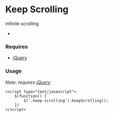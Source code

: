 # Keep Scrolling

infinite scrolling

- 

### Requires

- [jQuery](#http://jQuery.com)

### Usage

_*Note:* requires [jQuery](http://jQuery.com)_

```
<script type="text/javascript">
	$(function() {
		$('.keep-scrolling').keepScrolling();
	})
</script>

```
